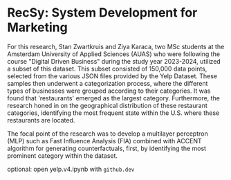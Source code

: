 # RecSy: System Development for Marketing
For this research, Stan Zwartkruis and Ziya Karaca, two MSc students at the Amsterdam University of Applied Sciences (AUAS) who were following the course "Digital Driven Business" during the study year 2023-2024, utilized a subset of this dataset. This subset consisted of 150,000 data points, selected from the various JSON files provided by the Yelp Dataset. These samples then underwent a categorization process, where the different types of businesses were grouped according to their categories. It was found that 'restaurants' emerged as the largest category. Furthermore, the research honed in on the geographical distribution of these restaurant categories, identifying the most frequent state within the U.S. where these restaurants are located.

The focal point of the research was to develop a multilayer perceptron (MLP) such as Fast Influence Analysis (FIA) combined with ACCENT algorithm for generating counterfactuals, first, by identifying the most prominent category within the dataset. 

optional: open yelp.v4.ipynb with `github.dev` 
